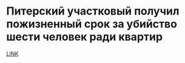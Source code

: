 # Питерский участковый получил пожизненный срок за убийство шести человек ради квартир 



[LINK](https://varlamov.ru/3337445.html)